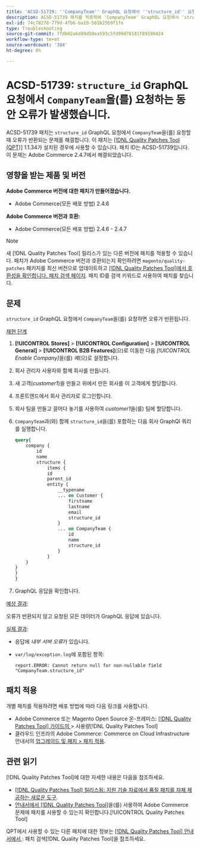 ```yaml
---
title: 'ACSD-51739: ''CompanyTeam'' GraphQL 요청에서 ''structure_id'' 요청 오류'
description: ACSD-51739 패치를 적용하여 'CompanyTeam' GraphQL 요청에서 'structure_id'가 요청되면 오류가 반환되는 Adobe Commerce 문제를 수정합니다.
exl-id: 74c78278-779d-4fb6-ba10-501b25b9f1fe
type: Troubleshooting
source-git-commit: 7fdb02a6d89d50ea593c5fd99d78101f89198424
workflow-type: tm+mt
source-wordcount: '384'
ht-degree: 0%

---
```


# ACSD-51739: `structure_id` GraphQL 요청에서 `CompanyTeam`을(를) 요청하는 동안 오류가 발생했습니다.

ACSD-51739 패치는 `structure_id` GraphQL 요청에서 `CompanyTeam`을(를) 요청할 때 오류가 반환되는 문제를 해결합니다. 이 패치는 [[!DNL Quality Patches Tool (QPT)]](https://experienceleague.adobe.com/ko/docs/commerce-operations/tools/quality-patches-tool/quality-patches-tool-to-self-serve-quality-patches) 1.1.34가 설치된 경우에 사용할 수 있습니다. 패치 ID는 ACSD-51739입니다. 이 문제는 Adobe Commerce 2.4.7에서 해결되었습니다.

## 영향을 받는 제품 및 버전

**Adobe Commerce 버전에 대한 패치가 만들어졌습니다.**

* Adobe Commerce(모든 배포 방법) 2.4.6

**Adobe Commerce 버전과 호환:**

* Adobe Commerce(모든 배포 방법) 2.4.6 - 2.4.7

>[!NOTE]
>
>새 [!DNL Quality Patches Tool] 릴리스가 있는 다른 버전에 패치를 적용할 수 있습니다. 패치가 Adobe Commerce 버전과 호환되는지 확인하려면 `magento/quality-patches` 패키지를 최신 버전으로 업데이트하고 [[!DNL Quality Patches Tool]에서 호환성을 확인합니다. 패치 검색 페이지](https://experienceleague.adobe.com/tools/commerce-quality-patches/index.html?lang=ko). 패치 ID를 검색 키워드로 사용하여 패치를 찾습니다.

## 문제

`structure_id` GraphQL 요청에서 `CompanyTeam`을(를) 요청하면 오류가 반환됩니다.

<u>재현 단계</u>

1. **[!UICONTROL Stores]** > **[!UICONTROL Configuration]** > **[!UICONTROL General]** > **[!UICONTROL B2B Features]**(으)로 이동한 다음 *[!UICONTROL Enable Company]*&#x200B;을(를) *예*(으)로 설정합니다.
1. 회사 관리자 사용자와 함께 회사를 만듭니다.
1. 새 고객(*customer1*)을 만들고 위에서 만든 회사를 이 고객에게 할당합니다.
1. 프론트엔드에서 회사 관리자로 로그인합니다.
1. 회사 팀을 만들고 끌어다 놓기를 사용하여 *customer1*&#x200B;을(를) 팀에 할당합니다.
1. `CompanyTeam`과(와) 함께 `structure_id`을(를) 포함하는 다음 회사 GraphQl 쿼리를 실행합니다.

   ```GraphQL
   query{
       company {
           id
           name
           structure {
               items {
               id
               parent_id
               entity {
                   __typename
                   ... on Customer {
                       firstname
                       lastname
                       email
                       structure_id
                   }
                   ... on CompanyTeam {
                       id
                       name
                       structure_id
                   }
               }
       }
   }
   }
   }
   ```

1. GraphQL 응답을 확인합니다.

<u>예상 결과</u>:

오류가 반환되지 않고 요청된 모든 데이터가 GraphQL 응답에 있습니다.

<u>실제 결과</u>:

* 응답에 *내부 서버 오류*&#x200B;가 있습니다.
* `var/log/exception.log`에 포함된 항목:

  ```
  report.ERROR: Cannot return null for non-nullable field "CompanyTeam.structure_id"
  ```

## 패치 적용

개별 패치를 적용하려면 배포 방법에 따라 다음 링크를 사용합니다.

* Adobe Commerce 또는 Magento Open Source 온-프레미스: [[!DNL Quality Patches Tool]  가이드의 ](/help/tools/quality-patches-tool/usage.md)> 사용량[!DNL Quality Patches Tool]
* 클라우드 인프라의 Adobe Commerce: Commerce on Cloud Infrastructure 안내서의 [업그레이드 및 패치 > 패치 적용](https://experienceleague.adobe.com/docs/commerce-cloud-service/user-guide/develop/upgrade/apply-patches.html?lang=ko).

## 관련 읽기

[!DNL Quality Patches Tool]에 대한 자세한 내용은 다음을 참조하세요.

* [[!DNL Quality Patches Tool] 릴리스됨: 지원 기술 자료에서 품질 패치를 자체 제공하는 새로운 도구](https://experienceleague.adobe.com/ko/docs/commerce-operations/tools/quality-patches-tool/quality-patches-tool-to-self-serve-quality-patches).
* [ 안내서에서  [!DNL Quality Patches Tool]](/help/tools/quality-patches-tool/patches-available-in-qpt/check-patch-for-magento-issue-with-magento-quality-patches.md)을(를) 사용하여 Adobe Commerce 문제에 패치를 사용할 수 있는지 확인합니다.[!UICONTROL Quality Patches Tool]


QPT에서 사용할 수 있는 다른 패치에 대한 정보는 [[!DNL Quality Patches Tool] 안내서에서 ](https://experienceleague.adobe.com/tools/commerce-quality-patches/index.html?lang=ko): 패치 검색[!DNL Quality Patches Tool]을 참조하세요.
